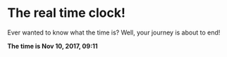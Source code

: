# The real time clock!

Ever wanted to know what the time is? Well, your journey is about to end!

**The time is Nov 10, 2017, 09:11**